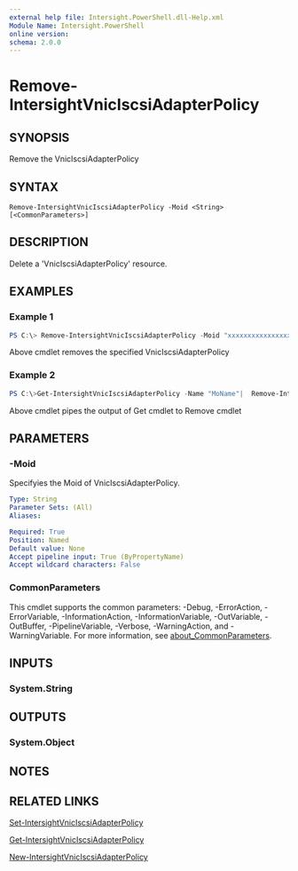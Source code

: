 ```yaml
---
external help file: Intersight.PowerShell.dll-Help.xml
Module Name: Intersight.PowerShell
online version:
schema: 2.0.0
---
```


# Remove-IntersightVnicIscsiAdapterPolicy

## SYNOPSIS
Remove the VnicIscsiAdapterPolicy

## SYNTAX

```
Remove-IntersightVnicIscsiAdapterPolicy -Moid <String> [<CommonParameters>]
```

## DESCRIPTION
Delete a &apos;VnicIscsiAdapterPolicy&apos; resource.

## EXAMPLES

### Example 1
```powershell
PS C:\> Remove-IntersightVnicIscsiAdapterPolicy -Moid "xxxxxxxxxxxxxxxxxxxxxxxxxxx"
```
Above cmdlet removes the specified VnicIscsiAdapterPolicy 

### Example 2
```powershell
PS C:\>Get-IntersightVnicIscsiAdapterPolicy -Name "MoName"|  Remove-IntersightVnicIscsiAdapterPolicy
```
Above cmdlet pipes the output of Get cmdlet to Remove cmdlet

## PARAMETERS

### -Moid
Specifyies the Moid of VnicIscsiAdapterPolicy.

```yaml
Type: String
Parameter Sets: (All)
Aliases:

Required: True
Position: Named
Default value: None
Accept pipeline input: True (ByPropertyName)
Accept wildcard characters: False
```

### CommonParameters
This cmdlet supports the common parameters: -Debug, -ErrorAction, -ErrorVariable, -InformationAction, -InformationVariable, -OutVariable, -OutBuffer, -PipelineVariable, -Verbose, -WarningAction, and -WarningVariable. For more information, see [about_CommonParameters](http://go.microsoft.com/fwlink/?LinkID=113216).

## INPUTS

### System.String

## OUTPUTS

### System.Object
## NOTES

## RELATED LINKS

[Set-IntersightVnicIscsiAdapterPolicy](./Set-IntersightVnicIscsiAdapterPolicy.md)

[Get-IntersightVnicIscsiAdapterPolicy](./Get-IntersightVnicIscsiAdapterPolicy.md)

[New-IntersightVnicIscsiAdapterPolicy](./New-IntersightVnicIscsiAdapterPolicy.md)

